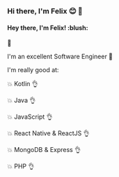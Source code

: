 
### Hi there, I'm Felix  :blush: 👋

<h4>Hey there, I'm <b>Felix!</b> :blush:</h4> 👋

I'm an excellent Software Engineer :muscle:

I'm really good at:

:boom: Kotlin :ok_hand:

:boom: Java :ok_hand:

:boom: JavaScript :ok_hand:

:boom: React Native & ReactJS :ok_hand:

:boom: MongoDB & Express :ok_hand:

:boom: PHP :ok_hand:
